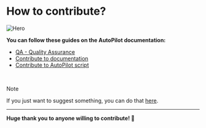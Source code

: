 # How to contribute?

![Hero](https://docs.alum.sh/images/AutoPilot-contribute.png)

**You can follow these guides on the AutoPilot documentation:**

- [QA - Quality Assurance](https://docs.alum.sh/AutoPilot/contribute/QA.html)
- [Contribute to documentation](https://docs.alum.sh/AutoPilot/contribute/docs.html)
- [Contribute to AutoPilot script](https://docs.alum.sh/AutoPilot/contribute/script.html)

<br>

> [!NOTE]
> If you just want to suggest something, you can do that [here](https://github.com/Noam-Alum/AutoPilot/issues/new?assignees=Noam-Alum&labels=feature+request&projects=&template=feature-request.md&title=Feature+request+%7C+%5Bfeature+request+short+description%5D).

---

**Huge thank you to anyone willing to contribute! 🙏**
